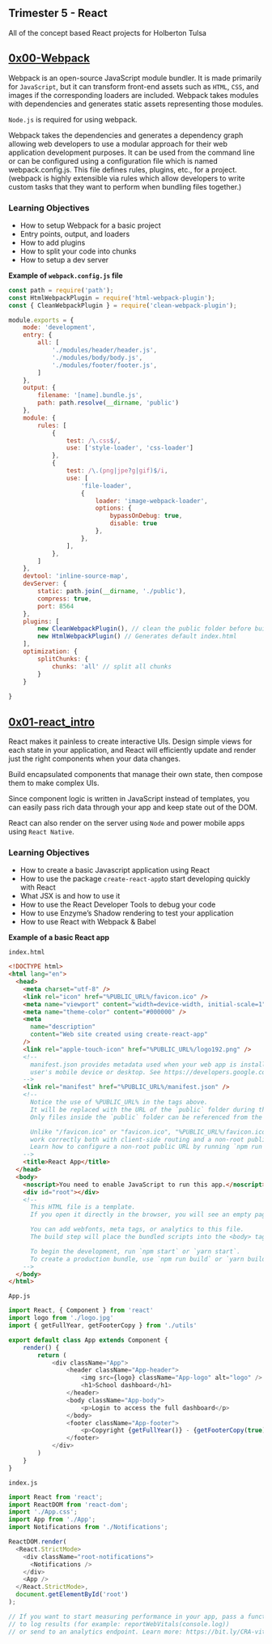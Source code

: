 ## Trimester 5 - React
All of the concept based React projects for Holberton Tulsa

## [0x00-Webpack](https://github.com/tayloradam1999/holbertonschool-web_react/tree/main/0x00-Webpack)
Webpack is an open-source JavaScript module bundler. It is made primarily for ```JavaScript```, but it can transform front-end assets such as ```HTML```, ```CSS```, and images if the corresponding loaders are included. Webpack takes modules with dependencies and generates static assets representing those modules.  
  
```Node.js``` is required for using webpack.  
  
Webpack takes the dependencies and generates a dependency graph allowing web developers to use a modular approach for their web application development purposes. It can be used from the command line or can be configured using a configuration file which is named webpack.config.js. This file defines rules, plugins, etc., for a project. (webpack is highly extensible via rules which allow developers to write custom tasks that they want to perform when bundling files together.)  
  
### Learning Objectives  
- How to setup Webpack for a basic project
- Entry points, output, and loaders
- How to add plugins
- How to split your code into chunks
- How to setup a dev server  
  
**Example of ```webpack.config.js``` file**  
  
```javascript
const path = require('path');
const HtmlWebpackPlugin = require('html-webpack-plugin');
const { CleanWebpackPlugin } = require('clean-webpack-plugin');

module.exports = {
	mode: 'development',
	entry: {
		all: [
			'./modules/header/header.js',
			'./modules/body/body.js',
			'./modules/footer/footer.js',
		]
	},
	output: {
		filename: '[name].bundle.js',
		path: path.resolve(__dirname, 'public')
	},
	module: {
		rules: [
			{
				test: /\.css$/,
				use: ['style-loader', 'css-loader']
			},
			{
				test: /\.(png|jpe?g|gif)$/i,
				use: [
					'file-loader',
					{
						loader: 'image-webpack-loader',
						options: {
							bypassOnDebug: true,
							disable: true
						},
					},
				],
			},
		]
	},
	devtool: 'inline-source-map',
	devServer: {
		static: path.join(__dirname, './public'),
		compress: true,
		port: 8564
	},
	plugins: [
		new CleanWebpackPlugin(), // clean the public folder before building
		new HtmlWebpackPlugin() // Generates default index.html
	],
	optimization: {
		splitChunks: {
			chunks: 'all' // split all chunks
		}
	}
	
}
```  
  
## [0x01-react_intro](https://github.com/tayloradam1999/holbertonschool-web_react/tree/main/0x01-react_intro)  
  
React makes it painless to create interactive UIs. Design simple views for each state in your application, and React will efficiently update and render just the right components when your data changes.  
  
Build encapsulated components that manage their own state, then compose them to make complex UIs.  
  
Since component logic is written in JavaScript instead of templates, you can easily pass rich data through your app and keep state out of the DOM.  
  
React can also render on the server using ```Node``` and power mobile apps using ```React Native```.  
  
### Learning Objectives  
- How to create a basic Javascript application using React
- How to use the package ```create-react-app```to start developing quickly with React
- What JSX is and how to use it
- How to use the React Developer Tools to debug your code
- How to use Enzyme’s Shadow rendering to test your application
- How to use React with Webpack & Babel
  
**Example of a basic React app**  
  
```index.html```  
  
```html
<!DOCTYPE html>
<html lang="en">
  <head>
    <meta charset="utf-8" />
    <link rel="icon" href="%PUBLIC_URL%/favicon.ico" />
    <meta name="viewport" content="width=device-width, initial-scale=1" />
    <meta name="theme-color" content="#000000" />
    <meta
      name="description"
      content="Web site created using create-react-app"
    />
    <link rel="apple-touch-icon" href="%PUBLIC_URL%/logo192.png" />
    <!--
      manifest.json provides metadata used when your web app is installed on a
      user's mobile device or desktop. See https://developers.google.com/web/fundamentals/web-app-manifest/
    -->
    <link rel="manifest" href="%PUBLIC_URL%/manifest.json" />
    <!--
      Notice the use of %PUBLIC_URL% in the tags above.
      It will be replaced with the URL of the `public` folder during the build.
      Only files inside the `public` folder can be referenced from the HTML.

      Unlike "/favicon.ico" or "favicon.ico", "%PUBLIC_URL%/favicon.ico" will
      work correctly both with client-side routing and a non-root public URL.
      Learn how to configure a non-root public URL by running `npm run build`.
    -->
    <title>React App</title>
  </head>
  <body>
    <noscript>You need to enable JavaScript to run this app.</noscript>
    <div id="root"></div>
    <!--
      This HTML file is a template.
      If you open it directly in the browser, you will see an empty page.

      You can add webfonts, meta tags, or analytics to this file.
      The build step will place the bundled scripts into the <body> tag.

      To begin the development, run `npm start` or `yarn start`.
      To create a production bundle, use `npm run build` or `yarn build`.
    -->
  </body>
</html>
```  
   
```App.js``` 
   
```javascript
import React, { Component } from 'react'
import logo from './logo.jpg'
import { getFullYear, getFooterCopy } from './utils'

export default class App extends Component {
	render() {
		return (
			<div className="App">
	  			<header className="App-header">
		  			<img src={logo} className="App-logo" alt="logo" />
		  			<h1>School dashboard</h1>
	  			</header>
	 			<body className="App-body">
		 		 	<p>Login to access the full dashboard</p>
	  			</body>
				<footer className="App-footer">
					<p>Copyright {getFullYear()} - {getFooterCopy(true)}</p>
				</footer>
			</div>
		)
	}
}
```  
  
```index.js```  
  
```javascript
import React from 'react';
import ReactDOM from 'react-dom';
import './App.css';
import App from './App';
import Notifications from './Notifications';

ReactDOM.render(
  <React.StrictMode>
	<div className="root-notifications">
	  <Notifications />
	</div>
    <App />
  </React.StrictMode>,
  document.getElementById('root')
);

// If you want to start measuring performance in your app, pass a function
// to log results (for example: reportWebVitals(console.log))
// or send to an analytics endpoint. Learn more: https://bit.ly/CRA-vitals
```  
